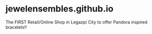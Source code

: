 jewelensembles.github.io
========================

The FIRST Retail/Online Shop in Legazpi City to offer Pandora inspired bracelets!!
